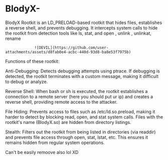 # BlodyX-
BlodyX Rootkit is an LD_PRELOAD-based rootkit that hides files, establishes a reverse shell, and prevents debugging. It intercepts system calls to hide the rootkit from detection tools like ls, stat, and open , unlink , unlinkat, rename



                 ![DEVIL](https://github.com/user-attachments/assets/d8fab0e4-acbc-440d-93d8-ba8e53f7975b)
                           

Functions of these rootkit:

Anti-Debugging: Detects debugging attempts using ptrace. If debugging is detected, the rootkit terminates with a custom message, making it difficult to debug or analyze.

Reverse Shell: When bash or sh is executed, the rootkit establishes a connection to a remote server (here you should put ur ip) and creates a reverse shell, providing remote access to the attacker.

File Hiding: Prevents access to files such as /etc/ld.so.preload, making it harder to detect by blocking read, open, and stat system calls. Files with the rootkit's name (BlodyX.so) are hidden from directory listings.

Stealth: Filters out the rootkit from being listed in directories (via readdir) and prevents file access through open, stat, lstat, etc. This ensures it remains hidden from regular system operations.

Can't be easily remoove also lol XD
